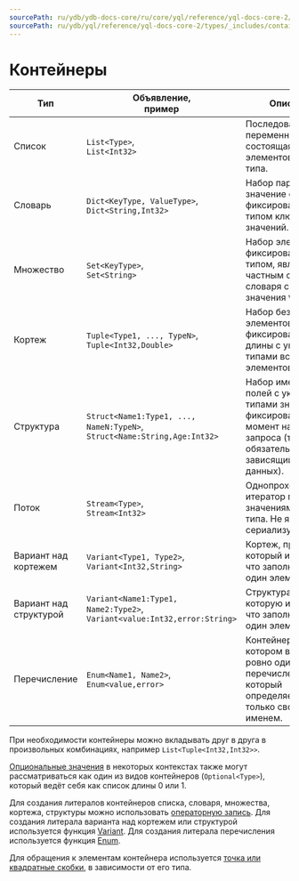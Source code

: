 ```yaml
---
sourcePath: ru/ydb/ydb-docs-core/ru/core/yql/reference/yql-docs-core-2/types/_includes/containers.md
sourcePath: ru/ydb/yql/reference/yql-docs-core-2/types/_includes/containers.md
---
```


# Контейнеры

| Тип | Объявление,</br>пример | Описание |
| ------------ | ---------------- | ------------- |
| Список | `List<Type>`,</br>`List<Int32>` | Последовательность переменной длины, состоящая из элементов одного типа.|
| Словарь | `Dict<KeyType, ValueType>`,</br>`Dict<String,Int32>` | Набор пар ключ—значение с фиксированным типом ключей и значений. |
| Множество | `Set<KeyType>`,</br>`Set<String>` | Набор элементов с фиксированным типом, является частным случаем словаря с типом значения `Void`. |
| Кортеж | `Tuple<Type1, ..., TypeN>`,</br>`Tuple<Int32,Double>` | Набор безымянных элементов фиксированной длины с указанными типами всех элементов. |
| Структура | `Struct<Name1:Type1, ..., NameN:TypeN>`,</br> `Struct<Name:String,Age:Int32>` | Набор именованных полей с указанными типами значений, фиксированный на момент начала запроса (то есть обязательно не зависящий от данных). |
| Поток | `Stream<Type>`,</br> `Stream<Int32>` | Однопроходной итератор по значениям одного типа. Не является сериализуемым. |
| Вариант над кортежем | `Variant<Type1, Type2>`,</br> `Variant<Int32,String>` | Кортеж, про который известно, что заполнен ровно один элемент. |
| Вариант над структурой | `Variant<Name1:Type1, Name2:Type2>`,</br>`Variant<value:Int32,error:String>` | Структура, про которую известно, что заполнен ровно один элемент. |
| Перечисление | `Enum<Name1, Name2>`,</br>`Enum<value,error>` | Контейнер, в котором выбран ровно один элемент перечисления, который определяется только своим именем. |

При необходимости контейнеры можно вкладывать друг в друга в произвольных комбинациях, например `List<Tuple<Int32,Int32>>`.

[Опциональные значения](../optional.md) в некоторых контекстах также могут рассматриваться как один из видов контейнеров (`Optional<Type>`), который ведёт себя как список длины 0 или 1.

Для создания литералов контейнеров списка, словаря, множества, кортежа, структуры можно использовать [операторную запись](../../builtins/basic.md#containerliteral).
Для создания литерала варианта над кортежем или структурой используется функция [Variant](../../builtins/basic.md#variant).
Для создания литерала перечисления используется функция [Enum](../../builtins/basic.md#enum).

Для обращения к элементам контейнера используется [точка или квадратные скобки](../../syntax/expressions.md#items-access), в зависимости от его типа.
